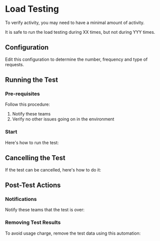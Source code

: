 
# Load Testing
To verify activity, you may need to have a minimal amount of activity.

It is safe to run the load testing during XX times, but not during YYY times.

## Configuration
Edit this configuration to determine the number, frequency and type of requests.

## Running the Test

### Pre-requisites
Follow this procedure:

1. Notify these teams
1. Verify no other issues going on in the environment

### Start
Here's how to run the test:


## Cancelling the Test
If the test can be cancelled, here's how to do it:

## Post-Test Actions
### Notifications
Notify these teams that the test is over:

### Removing Test Results
To avoid usage charge, remove the test data using this automation:



